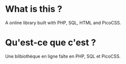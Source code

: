 # What is this ? 

A online library built with PHP, SQL, HTML and PicoCSS. 

# Qu'est-ce que c'est ?

Une bilbiothèque en ligne faîte en PHP, SQL et PicoCSS.

